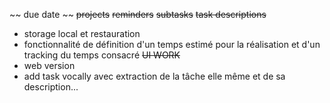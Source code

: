 ~~ due date ~~
~~projects~~
~~reminders~~
~~subtasks~~
~~task descriptions~~
- storage local et restauration
- fonctionnalité de définition d'un temps estimé pour la réalisation et d'un tracking du temps consacré
~~UI WORK~~
- web version
- add task vocally avec extraction de la tâche elle même et de sa description... 